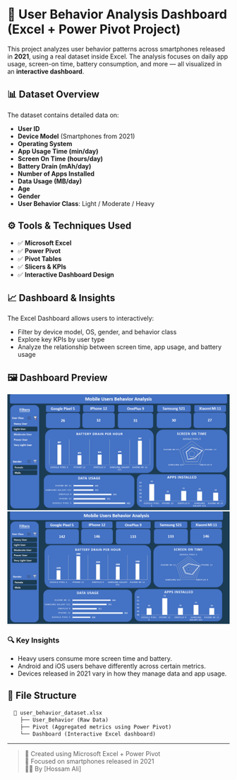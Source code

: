 # 📱 User Behavior Analysis Dashboard (Excel + Power Pivot Project)

This project analyzes user behavior patterns across smartphones released in **2021**, using a real dataset inside Excel. The analysis focuses on daily app usage, screen-on time, battery consumption, and more — all visualized in an **interactive dashboard**.

## 📊 Dataset Overview

The dataset contains detailed data on:

- **User ID**
- **Device Model** (Smartphones from 2021)
- **Operating System**
- **App Usage Time (min/day)**
- **Screen On Time (hours/day)**
- **Battery Drain (mAh/day)**
- **Number of Apps Installed**
- **Data Usage (MB/day)**
- **Age**
- **Gender**
- **User Behavior Class**: Light / Moderate / Heavy

## ⚙️ Tools & Techniques Used

- ✅ **Microsoft Excel**
- ✅ **Power Pivot**
- ✅ **Pivot Tables**
- ✅ **Slicers & KPIs**
- ✅ **Interactive Dashboard Design**

## 📈 Dashboard & Insights

The Excel Dashboard allows users to interactively:

- Filter by device model, OS, gender, and behavior class
- Explore key KPIs by user type
- Analyze the relationship between screen time, app usage, and battery usage

## 🖼️ Dashboard Preview

![Dashboard Screenshot](Dashboard_1.png)
![Dashboard Screenshot](Dashboard_2.png)

### 🔍 Key Insights

- Heavy users consume more screen time and battery.
- Android and iOS users behave differently across certain metrics.
- Devices released in 2021 vary in how they manage data and app usage.

## 📂 File Structure

      📁 user_behavior_dataset.xlsx
        ├── User_Behavior (Raw Data)
        ├── Pivot (Aggregated metrics using Power Pivot)
        └── Dashboard (Interactive Excel dashboard)


---

> 🔧 Created using Microsoft Excel + Power Pivot  
> 📅 Focused on smartphones released in 2021  
> 👨‍💻 By [Hossam Ali]

